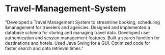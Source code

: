 # Travel-Management-System
"Developed a Travel Management System to streamline booking, scheduling &management for travelers and agencies.
Designed and implemented a database schema for storing and managing travel data.
Developed user authentication and session management features.
Built a search function for destinations and hotels.
Used Java Swing for a GUI.
Optimized code for faster search and data retrieval times."
